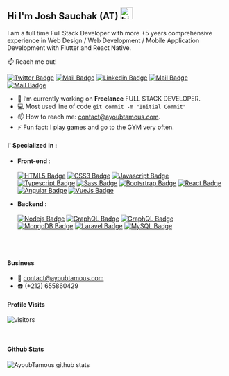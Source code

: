 ## Hi I'm Josh Sauchak (AT) <img src="https://user-images.githubusercontent.com/1303154/88677602-1635ba80-d120-11ea-84d8-d263ba5fc3c0.gif" width="28px" alt="hi">

I am a full time Full Stack Developer with more +5 years comprehensive experience in Web Design / Web Development / Mobile Application Development with Flutter and React Native.

:mailbox: Reach me out!

[![Twitter Badge](https://img.shields.io/badge/-@AyoubTamous-1ca0f1?style=flat&labelColor=1ca0f1&logo=twitter&logoColor=white&link=https://twitter.com/AyoubTamous)](https://twitter.com/AyoubTamous) [![Mail Badge](https://img.shields.io/badge/-Codev-e74c3c?style=flat&labelColor=e74c3c&logo=youtube&logoColor=white)](https://youtube.com/codev) [![Linkedin Badge](https://img.shields.io/badge/-Ayoub_Tamous-0e76a8?style=flat&labelColor=0e76a8&logo=linkedin&logoColor=white)](https://www.linkedin.com/in/ayoub-tamous-879aab153/) [![Mail Badge](https://img.shields.io/badge/-@ayoubtamouss.js-e84393?style=flat&labelColor=e84393&logo=instagram&logoColor=white)](https://www.instagram.com/ayoubtamouss.js/) [![Mail Badge](https://img.shields.io/badge/-AyoubTamous-c0392b?style=flat&labelColor=c0392b&logo=gmail&logoColor=white)](mailto:contact@ayoubtamous.com)

<!-- TODO: Add last video link -->

- 🔭 I’m currently working on **Freelance** FULL STACK DEVELOPER.
- :computer: Most used line of code `git commit -m "Initial Commit"`
- 📫 How to reach me: contact@ayoubtamous.com.
- ⚡ Fun fact: I play games and go to the GYM very often.

#### I' Specialized in :

<!-- TODO: Make technologies links takes you to repositories -->

- <b> Front-end </b> : <br/> </br> 
    [![HTML5 Badge](https://img.shields.io/badge/-HTML5-e34c26?style=for-the-badge&labelColor=black&logo=html5&logoColor=e34c26)](#) [![CSS3 Badge](https://img.shields.io/badge/-CSS3-2965f1?style=for-the-badge&labelColor=black&logo=css3&logoColor=264de4)](#) [![Javascript Badge](https://img.shields.io/badge/-Javascript-F0DB4F?style=for-the-badge&labelColor=black&logo=javascript&logoColor=F0DB4F)](#) [![Typescript Badge](https://img.shields.io/badge/-Typescript-007acc?style=for-the-badge&labelColor=black&logo=typescript&logoColor=007acc)](#)  [![Sass Badge](https://img.shields.io/badge/-SASS-CD6799?style=for-the-badge&labelColor=black&logo=sass&logoColor=CD6799)](#) [![Bootsrtrap Badge](https://img.shields.io/badge/-Bootstrap-553c7b?style=for-the-badge&labelColor=black&logo=bootstrap&logoColor=553c7b)](#) [![React Badge](https://img.shields.io/badge/-React-61DBFB?style=for-the-badge&labelColor=black&logo=react&logoColor=61DBFB)](#) [![Angular Badge](https://img.shields.io/badge/-Angular-red?style=for-the-badge&labelColor=black&logo=angular&logoColor=red)](#)  [![VueJs Badge](https://img.shields.io/badge/-Vuejs-41B883?style=for-the-badge&labelColor=black&logo=Vue.js&logoColor=41B883)](#)

- <b>Backend :</b> <br/> </br> 
   [![Nodejs Badge](https://img.shields.io/badge/-Nodejs-3C873A?style=for-the-badge&labelColor=black&logo=node.js&logoColor=3C873A)](#) [![GraphQL Badge](https://img.shields.io/badge/-GraphQl-e535ab?style=for-the-badge&labelColor=black&logo=node.js&logoColor=e535ab)](#) [![GraphQL Badge](https://img.shields.io/badge/-Firebase-FFA611?style=for-the-badge&labelColor=black&logo=firebase&logoColor=FFA611b)](#) [![MongoDB Badge](https://img.shields.io/badge/-Mongodb-4DB33D?style=for-the-badge&labelColor=black&logo=mongodb&logoColor=4DB33D)](#) [![Laravel Badge](https://img.shields.io/badge/-Laravel-F05340?style=for-the-badge&labelColor=black&logo=laravel&logoColor=F05340)](#) [![MySQL Badge](https://img.shields.io/badge/-Mysql-00758F?style=for-the-badge&labelColor=black&logo=mysql&logoColor=00758F)](#)




<br />
<br />

#### Business
- :email: contact@ayoubtamous.com
- :phone: (+212) 655860429

#### Profile Visits 

![visitors](https://visitor-badge.glitch.me/badge?page_id=ayoubtamous)

<br >

#### Github Stats

![AyoubTamous github stats](https://github-readme-stats.vercel.app/api?username=ayoubtamous&count_private=true&theme=tokyonight&hide=contribs,prs)

